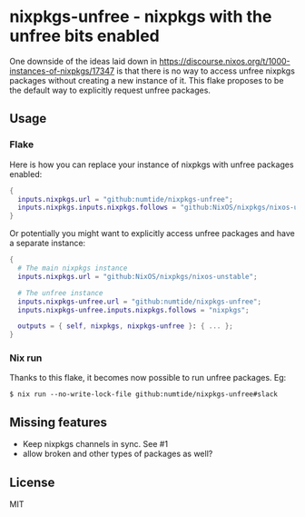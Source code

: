 # nixpkgs-unfree - nixpkgs with the unfree bits enabled

One downside of the ideas laid down in
https://discourse.nixos.org/t/1000-instances-of-nixpkgs/17347 is that there is
no way to access unfree nixpkgs packages without creating a new instance of
it. This flake proposes to be the default way to explicitly request unfree
packages.

## Usage

### Flake

Here is how you can replace your instance of nixpkgs with unfree packages
enabled:

```nix
{
  inputs.nixpkgs.url = "github:numtide/nixpkgs-unfree";
  inputs.nixpkgs.inputs.nixpkgs.follows = "github:NixOS/nixpkgs/nixos-unstable";
}
```

Or potentially you might want to explicitly access unfree packages and have a
separate instance:

```nix
{
  # The main nixpkgs instance
  inputs.nixpkgs.url = "github:NixOS/nixpkgs/nixos-unstable";

  # The unfree instance
  inputs.nixpkgs-unfree.url = "github:numtide/nixpkgs-unfree";
  inputs.nixpkgs-unfree.inputs.nixpkgs.follows = "nixpkgs";

  outputs = { self, nixpkgs, nixpkgs-unfree }: { ... };
}
```

### Nix run

Thanks to this flake, it becomes now possible to run unfree packages. Eg:

```console
$ nix run --no-write-lock-file github:numtide/nixpkgs-unfree#slack
```

## Missing features

* Keep nixpkgs channels in sync. See #1
* allow broken and other types of packages as well?

## License

MIT
